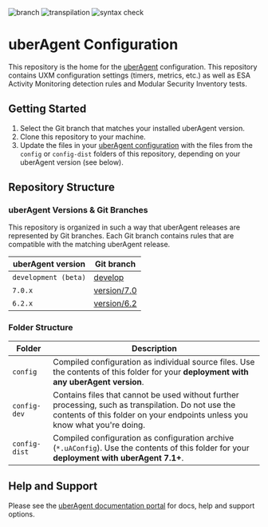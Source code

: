 [comment]: # (BADGE_SECTION_START)

![branch](https://img.shields.io/badge/branch-script--dev-blue) ![transpilation](https://img.shields.io/badge/MSI%20transpilation-9%20success%2C%200%20failed%2C%209%20processed-green) ![syntax check](https://img.shields.io/badge/MSI%20syntax%20check-0%20errors%2C%200%20warnings%2C%200%20notes-green)

[comment]: # (BADGE_SECTION_END)

# uberAgent Configuration

This repository is the home for the [uberAgent](https://uberagent.com/) configuration. This repository contains UXM configuration settings (timers, metrics, etc.) as well as ESA Activity Monitoring detection rules and Modular Security Inventory tests.

## Getting Started

1. Select the Git branch that matches your installed uberAgent version.
2. Clone this repository to your machine.
3. Update the files in your [uberAgent configuration](https://uberagent.com/docs/uberagent/latest/planning/configuration-options/) with the files from the `config` or `config-dist` folders of this repository, depending on your uberAgent version (see below).

## Repository Structure

### uberAgent Versions & Git Branches

This repository is organized in such a way that uberAgent releases are represented by Git branches. Each Git branch contains rules that are compatible with the matching uberAgent release.

| uberAgent version | Git branch |
| ------- | --------------------- |
| `development (beta)` | [develop](../../tree/develop) |
| `7.0.x` | [version/7.0](../../tree/version/7.0) |
| `6.2.x` | [version/6.2](../../tree/version/6.2) |

### Folder Structure

| Folder        | Description                                                  |
| ------------- | ------------------------------------------------------------ |
| `config`      | Compiled configuration as individual source files. Use the contents of this folder for your **deployment with any uberAgent version**. |
| `config-dev`  | Contains files that cannot be used without further processing, such as transpilation. Do not use the contents of this folder on your endpoints unless you know what you're doing. |
| `config-dist` | Compiled configuration as configuration archive (`*.uAConfig`). Use the contents of this folder for your **deployment with uberAgent 7.1+**. |

## Help and Support

Please see the [uberAgent documentation portal](https://uberagent.com/docs/) for docs, help and support options.

